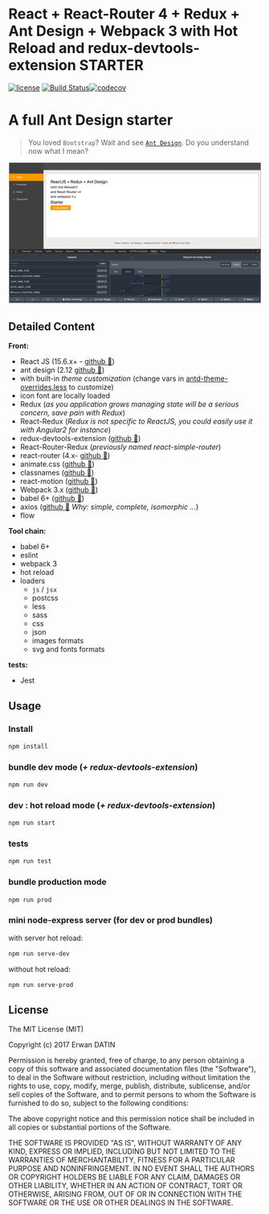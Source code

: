 React + React-Router 4 + Redux + Ant Design + Webpack 3 with Hot Reload and redux-devtools-extension STARTER
==========
[![license](https://img.shields.io/github/license/mashape/apistatus.svg?maxAge=2592000)](https://github.com/MacKentoch/react-redux-antdesign-webpack-starter) [![Build Status](https://travis-ci.org/MacKentoch/react-redux-antdesign-webpack-starter.svg?branch=master)](https://travis-ci.org/MacKentoch/react-redux-antdesign-webpack-starter)[![codecov](https://codecov.io/gh/MacKentoch/react-redux-antdesign-webpack-starter/branch/master/graph/badge.svg)](https://codecov.io/gh/MacKentoch/react-redux-antdesign-webpack-starter)


# A full Ant Design starter

> You loved `Bootstrap`? Wait and see [`Ant Design`](https://ant.design/). Do you understand now what I mean?

![preview](./preview/preview.png)

## Detailed Content

**Front:**
- React JS (15.6.x+ - [github :link:](https://github.com/facebook/react))
- ant design (2.12 [github :link:](https://github.com/ant-design/ant-design/))
 - with built-in *theme customization* (change vars in [antd-theme-overrides.less](https://github.com/MacKentoch/react-redux-antdesign-webpack-starter/tree/master/src/app/style/antd-theme-overrides.less) to customize)
 - icon font are locally loaded
- Redux (*as you application grows managing state will be a serious concern, save pain with Redux*)
- React-Redux (*Redux is not specific to ReactJS, you could easily use it with Angular2 for instance*)
- redux-devtools-extension ([github :link:](https://github.com/zalmoxisus/redux-devtools-extension#redux-devtools-extension))
- React-Router-Redux (*previously named react-simple-router*)
- react-router (4.x- [github :link:](https://github.com/reactjs/react-router))
- animate.css ([github :link:](https://github.com/daneden/animate.css))
- classnames ([github :link:](https://github.com/JedWatson/classnames))
- react-motion ([github :link:](https://github.com/chenglou/react-motion))
- Webpack 3.x ([github :link:](https://github.com/webpack/webpack))
- babel 6+ ([github :link:](https://github.com/babel/babel))
- axios ([github :link:](https://github.com/mzabriskie/axios) *Why: simple, complete, isomorphic ...*)
- flow

**Tool chain:**
- babel 6+
- eslint
- webpack 3
- hot reload
- loaders
  - `js` / `jsx`
  - postcss
  - less
  - sass
  - css
  - json
  - images formats
  - svg and fonts formats

**tests:**
- Jest


## Usage

### Install

```bash
npm install
```
### bundle dev mode (*+ redux-devtools-extension*)

```bash
npm run dev
```

### dev : hot reload mode (*+ redux-devtools-extension*)

```bash
npm run start
```

### tests

```bash
npm run test
```

### bundle production mode


```bash
npm run prod
```

### mini node-express server (for dev or prod bundles)

with server hot reload:
```bash
npm run serve-dev
```

without hot reload:
```bash
npm run serve-prod
```

## License

The MIT License (MIT)

Copyright (c) 2017 Erwan DATIN

Permission is hereby granted, free of charge, to any person obtaining a copy of this software and associated documentation files (the "Software"), to deal in the Software without restriction, including without limitation the rights to use, copy, modify, merge, publish, distribute, sublicense, and/or sell copies of the Software, and to permit persons to whom the Software is furnished to do so, subject to the following conditions:

The above copyright notice and this permission notice shall be included in all copies or substantial portions of the Software.

THE SOFTWARE IS PROVIDED "AS IS", WITHOUT WARRANTY OF ANY KIND, EXPRESS OR IMPLIED, INCLUDING BUT NOT LIMITED TO THE WARRANTIES OF MERCHANTABILITY, FITNESS FOR A PARTICULAR PURPOSE AND NONINFRINGEMENT. IN NO EVENT SHALL THE AUTHORS OR COPYRIGHT HOLDERS BE LIABLE FOR ANY CLAIM, DAMAGES OR OTHER LIABILITY, WHETHER IN AN ACTION OF CONTRACT, TORT OR OTHERWISE, ARISING FROM, OUT OF OR IN CONNECTION WITH THE SOFTWARE OR THE USE OR OTHER DEALINGS IN THE SOFTWARE.
